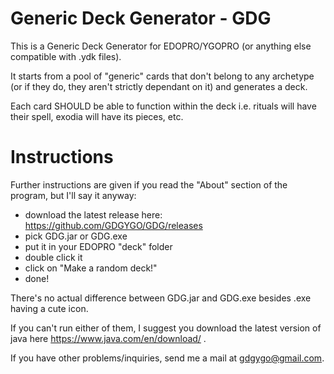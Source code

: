 # Generic Deck Generator - GDG

This is a Generic Deck Generator for EDOPRO/YGOPRO (or anything else compatible with .ydk files).

It starts from a pool of "generic" cards that don't belong to any archetype (or if they do, they aren't strictly dependant on it) and generates a deck.

Each card SHOULD be able to function within the deck i.e. rituals will have their spell, exodia will have its pieces, etc.

# Instructions

Further instructions are given if you read the "About" section of the program, but I'll say it anyway:

- download the latest release here: https://github.com/GDGYGO/GDG/releases
- pick GDG.jar or GDG.exe
- put it in your EDOPRO "deck" folder
- double click it
- click on "Make a random deck!"
- done!

There's no actual difference between GDG.jar and GDG.exe besides .exe having a cute icon.

If you can't run either of them, I suggest you download the latest version of java here https://www.java.com/en/download/ .

If you have other problems/inquiries, send me a mail at gdgygo@gmail.com.
